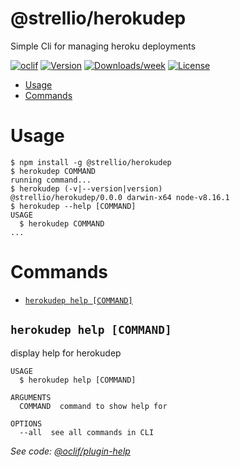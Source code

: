 @strellio/herokudep
====================

Simple Cli for managing heroku deployments

[![oclif](https://img.shields.io/badge/cli-oclif-brightgreen.svg)](https://oclif.io)
[![Version](https://img.shields.io/npm/v/@strellio/herokudep.svg)](https://npmjs.org/package/@strellio/herokudep)
[![Downloads/week](https://img.shields.io/npm/dw/@strellio/herokudep.svg)](https://npmjs.org/package/@strellio/herokudep)
[![License](https://img.shields.io/npm/l/@strellio/herokudep.svg)](https://github.com/banphlet/herokudep/blob/master/package.json)

<!-- toc -->
* [Usage](#usage)
* [Commands](#commands)
<!-- tocstop -->
# Usage
<!-- usage -->
```sh-session
$ npm install -g @strellio/herokudep
$ herokudep COMMAND
running command...
$ herokudep (-v|--version|version)
@strellio/herokudep/0.0.0 darwin-x64 node-v8.16.1
$ herokudep --help [COMMAND]
USAGE
  $ herokudep COMMAND
...
```
<!-- usagestop -->
# Commands
<!-- commands -->
* [`herokudep help [COMMAND]`](#herokudep-help-command)

## `herokudep help [COMMAND]`

display help for herokudep

```
USAGE
  $ herokudep help [COMMAND]

ARGUMENTS
  COMMAND  command to show help for

OPTIONS
  --all  see all commands in CLI
```

_See code: [@oclif/plugin-help](https://github.com/oclif/plugin-help/blob/v2.2.1/src/commands/help.ts)_
<!-- commandsstop -->
